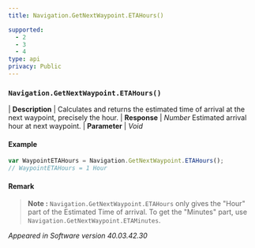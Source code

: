 ```yaml
---
title: Navigation.GetNextWaypoint.ETAHours()

supported:
  - 2
  - 3
  - 4
type: api
privacy: Public
---
```


### `Navigation.GetNextWaypoint.ETAHours()`

| **Description** | Calculates and returns the estimated time of arrival at the next waypoint, precisely the hour.
| **Response** | *Number*  Estimated arrival hour at next waypoint.
| **Parameter**   | *Void*

#### Example

```javascript
var WaypointETAHours = Navigation.GetNextWaypoint.ETAHours();
// WaypointETAHours = 1 Hour
```

#### Remark

>**Note :** `Navigation.GetNextWaypoint.ETAHours` only gives the "Hour" part of the Estimated Time of arrival. To get the "Minutes" part, use `Navigation.GetNextWaypoint.ETAMinutes`.

*Appeared in Software version 40.03.42.30*

